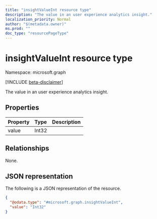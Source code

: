 ```yaml
---
title: "insightValueInt resource type"
description: "The value in an user experience analytics insight."
localization_priority: Normal
author: "$(metadata.owner)"
ms.prod: ""
doc_type: "resourcePageType"
---
```


# insightValueInt resource type

Namespace: microsoft.graph

[!INCLUDE [beta-disclaimer](../../includes/beta-disclaimer.md)]

The value in an user experience analytics insight.

## Properties

| Property | Type  | Description |
| :------- | :---- | :---------- |
| value    | Int32 |             |

## Relationships

None.

## JSON representation

The following is a JSON representation of the resource.

<!-- {
  "blockType": "resource",
  "@odata.type": "microsoft.graph.insightValueInt",
}
-->

```json
{
  "@odata.type": "#microsoft.graph.insightValueInt",
  "value": "Int32"
}
```